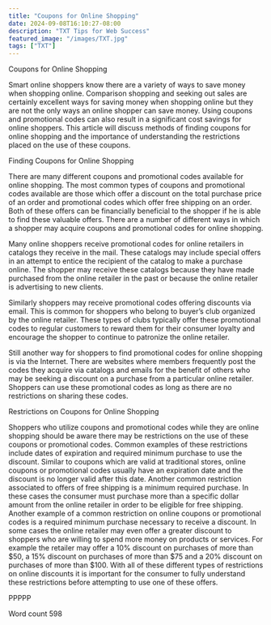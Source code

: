 ```yaml
---
title: "Coupons for Online Shopping"
date: 2024-09-08T16:10:27-08:00
description: "TXT Tips for Web Success"
featured_image: "/images/TXT.jpg"
tags: ["TXT"]
---
```


Coupons for Online Shopping

Smart online shoppers know there are a variety of ways to save money when shopping online. Comparison shopping and seeking out sales are certainly excellent ways for saving money when shopping online but they are not the only ways an online shopper can save money. Using coupons and promotional codes can also result in a significant cost savings for online shoppers. This article will discuss methods of finding coupons for online shopping and the importance of understanding the restrictions placed on the use of these coupons. 

Finding Coupons for Online Shopping

There are many different coupons and promotional codes available for online shopping. The most common types of coupons and promotional codes available are those which offer a discount on the total purchase price of an order and promotional codes which offer free shipping on an order. Both of these offers can be financially beneficial to the shopper if he is able to find these valuable offers. There are a number of different ways in which a shopper may acquire coupons and promotional codes for online shopping.

Many online shoppers receive promotional codes for online retailers in catalogs they receive in the mail. These catalogs may include special offers in an attempt to entice the recipient of the catalog to make a purchase online. The shopper may receive these catalogs because they have made purchased from the online retailer in the past or because the online retailer is advertising to new clients. 

Similarly shoppers may receive promotional codes offering discounts via email. This is common for shoppers who belong to buyer’s club organized by the online retailer. These types of clubs typically offer these promotional codes to regular customers to reward them for their consumer loyalty and encourage the shopper to continue to patronize the online retailer. 

Still another way for shoppers to find promotional codes for online shopping is via the Internet. There are websites where members frequently post the codes they acquire via catalogs and emails for the benefit of others who may be seeking a discount on a purchase from a particular online retailer. Shoppers can use these promotional codes as long as there are no restrictions on sharing these codes. 

Restrictions on Coupons for Online Shopping

Shoppers who utilize coupons and promotional codes while they are online shopping should be aware there may be restrictions on the use of these coupons or promotional codes. Common examples of these restrictions include dates of expiration and required minimum purchase to use the discount. Similar to coupons which are valid at traditional stores, online coupons or promotional codes usually have an expiration date and the discount is no longer valid after this date. Another common restriction associated to offers of free shipping is a minimum required purchase. In these cases the consumer must purchase more than a specific dollar amount from the online retailer in order to be eligible for free shipping. Another example of a common restriction on online coupons or promotional codes is a required minimum purchase necessary to receive a discount. In some cases the online retailer may even offer a greater discount to shoppers who are willing to spend more money on products or services. For example the retailer may offer a 10% discount on purchases of more than $50, a 15% discount on purchases of more than $75 and a 20% discount on purchases of more than $100. With all of these different types of restrictions on online discounts it is important for the consumer to fully understand these restrictions before attempting to use one of these offers.

PPPPP

Word count 598

